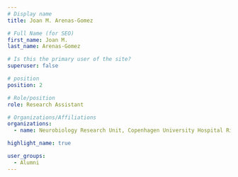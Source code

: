 ```yaml
---
# Display name
title: Joan M. Arenas-Gomez

# Full Name (for SEO)
first_name: Joan M.
last_name: Arenas-Gomez

# Is this the primary user of the site?
superuser: false

# position
position: 2

# Role/position
role: Research Assistant

# Organizations/Affiliations
organizations:
  - name: Neurobiology Research Unit, Copenhagen University Hospital Rigshospitalet

highlight_name: true

user_groups:
  - Alumni
---
```

